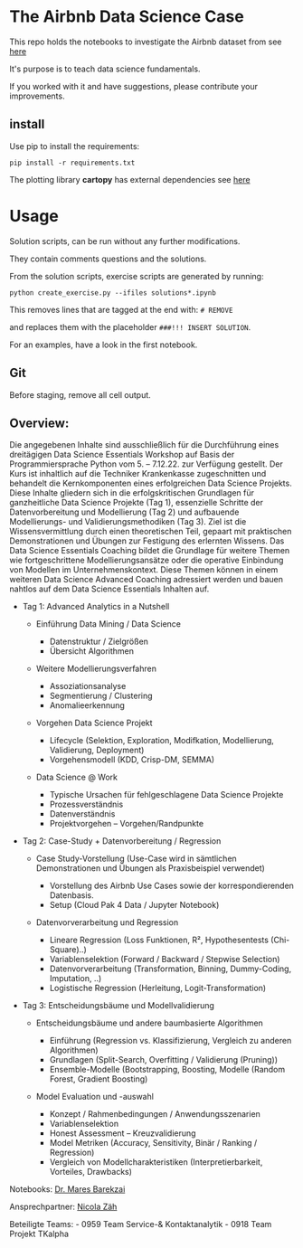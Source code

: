 # The Airbnb Data Science Case

This repo holds the notebooks to investigate the Airbnb dataset from see [here](http://insideairbnb.com/)

It's purpose is to teach data science fundamentals.

If you worked with it and have suggestions, please contribute your improvements.

## install

Use pip to install the requirements:

```
pip install -r requirements.txt
```

The plotting library **cartopy** has external dependencies see [here](https://scitools.org.uk/cartopy/docs/latest/installing.html)

# Usage

Solution scripts, can be run without any further modifications.

They contain comments questions and the solutions.

From the solution scripts, exercise scripts are generated by running:

```
python create_exercise.py --ifiles solutions*.ipynb
```

This removes lines that are tagged at the end with: `# REMOVE`

and replaces them with the placeholder `###!!! INSERT SOLUTION`.

For an examples, have a look in the first notebook.

## Git

Before staging, remove all cell output.


## Overview:

Die angegebenen Inhalte sind ausschließlich für die Durchführung eines dreitägigen Data Science Essentials Workshop auf Basis der Programmiersprache Python vom 5. – 7.12.22. zur Verfügung gestellt. Der Kurs ist inhaltlich auf die Techniker Krankenkasse zugeschnitten und behandelt die Kernkomponenten eines erfolgreichen Data Science Projekts. Diese Inhalte gliedern sich in die erfolgskritischen Grundlagen für ganzheitliche Data Science Projekte (Tag 1), essenzielle Schritte der Datenvorbereitung und Modellierung (Tag 2) und aufbauende Modellierungs- und Validierungsmethodiken (Tag 3). Ziel ist die Wissensvermittlung durch einen theoretischen Teil, gepaart mit praktischen Demonstrationen und Übungen zur Festigung des erlernten Wissens. Das Data Science Essentials Coaching bildet die Grundlage für weitere Themen wie fortgeschrittene Modellierungsansätze oder die operative Einbindung von Modellen im Unternehmenskontext. Diese Themen können in einem weiteren Data Science Advanced Coaching adressiert werden und bauen nahtlos auf dem Data Science Essentials Inhalten auf.

- Tag 1: Advanced Analytics in a Nutshell
    - Einführung Data Mining / Data Science
        - Datenstruktur / Zielgrößen
        - Übersicht Algorithmen

    - Weitere Modellierungsverfahren
        - Assoziationsanalyse
        - Segmentierung / Clustering
        - Anomalieerkennung

    - Vorgehen Data Science Projekt
        - Lifecycle (Selektion, Exploration, Modifkation, Modellierung, Validierung, Deployment)
        - Vorgehensmodell (KDD, Crisp-DM, SEMMA)

    - Data Science @ Work
        - Typische Ursachen für fehlgeschlagene Data Science Projekte
        - Prozessverständnis
        - Datenverständnis
        - Projektvorgehen – Vorgehen/Randpunkte

-  Tag 2: Case-Study + Datenvorbereitung / Regression
    - Case Study-Vorstellung (Use-Case wird in sämtlichen Demonstrationen und Übungen als Praxisbeispiel verwendet)
        - Vorstellung des Airbnb Use Cases sowie der korrespondierenden Datenbasis.
        - Setup (Cloud Pak 4 Data / Jupyter Notebook)

    - Datenvorverarbeitung und Regression
        - Lineare Regression (Loss Funktionen, R², Hypothesentests (Chi-Square)..)
        - Variablenselektion (Forward / Backward / Stepwise Selection)
        - Datenvorverarbeitung (Transformation, Binning, Dummy-Coding, Imputation, ..)
        - Logistische Regression (Herleitung, Logit-Transformation)

- Tag 3: Entscheidungsbäume und Modellvalidierung
    - Entscheidungsbäume und andere baumbasierte Algorithmen
        - Einführung (Regression vs. Klassifizierung, Vergleich zu anderen Algorithmen)
        - Grundlagen (Split-Search, Overfitting / Validierung (Pruning))
        - Ensemble-Modelle (Bootstrapping, Boosting, Modelle (Random Forest, Gradient Boosting)
        
    - Model Evaluation und -auswahl
        - Konzept / Rahmenbedingungen / Anwendungsszenarien
        - Variablenselektion
        - Honest Assessment – Kreuzvalidierung
        - Model Metriken (Accuracy, Sensitivity, Binär / Ranking / Regression)
        - Vergleich von Modellcharakteristiken (Interpretierbarkeit, Vorteiles, Drawbacks)

Notebooks: [Dr. Mares Barekzai](mailto:mbarekzai@positivethinking.tech)

Ansprechpartner: [Nicola Zäh](mailto:nzaeh@positivethinking.tech)

Beteiligte Teams:
    - 0959 Team Service-& Kontaktanalytik
    - 0918 Team Projekt TKalpha